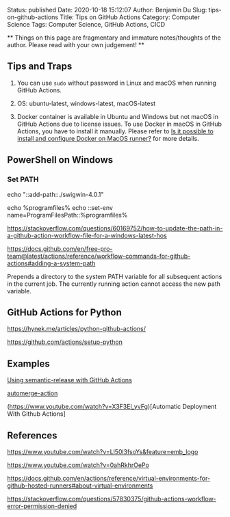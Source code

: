 Status: published
Date: 2020-10-18 15:12:07
Author: Benjamin Du
Slug: tips-on-github-actions
Title: Tips on GitHub Actions
Category: Computer Science
Tags: Computer Science, GitHub Actions, CICD

**
Things on this page are fragmentary and immature notes/thoughts of the author.
Please read with your own judgement!
**

## Tips and Traps

1. You can use `sudo` without password in Linux and macOS when running GitHub Actions.

2. OS: ubuntu-latest, windows-latest, macOS-latest

3. Docker container is available in Ubuntu and Windows but not macOS in GitHub Actions due to license issues.
    To use Docker in macOS in GitHub Actions,
    you have to install it manually.
    Please refer to 
    [Is it possible to install and configure Docker on MacOS runner?](https://github.community/t/is-it-possible-to-install-and-configure-docker-on-macos-runner/16981)
    for more details.

## PowerShell on Windows

### Set PATH 

echo "::add-path::./swigwin-4.0.1"

echo %programfiles%
echo ::set-env name=ProgramFilesPath::%programfiles%

https://stackoverflow.com/questions/60169752/how-to-update-the-path-in-a-github-action-workflow-file-for-a-windows-latest-hos

https://docs.github.com/en/free-pro-team@latest/actions/reference/workflow-commands-for-github-actions#adding-a-system-path

Prepends a directory to the system PATH variable for all subsequent actions in the current job. The currently running action cannot access the new path variable.


## GitHub Actions for Python

https://hynek.me/articles/python-github-actions/

https://github.com/actions/setup-python

## Examples

[Using semantic-release with GitHub Actions](https://www.youtube.com/watch?v=rCXq86FOlzQ)

[automerge-action](https://github.com/pascalgn/automerge-action)

(https://www.youtube.com/watch?v=X3F3El_yvFg)[Automatic Deployment With Github Actions]

## References

https://www.youtube.com/watch?v=Ll50l3fsoYs&feature=emb_logo

https://www.youtube.com/watch?v=0ahRkhrOePo

https://docs.github.com/en/actions/reference/virtual-environments-for-github-hosted-runners#about-virtual-environments

https://stackoverflow.com/questions/57830375/github-actions-workflow-error-permission-denied